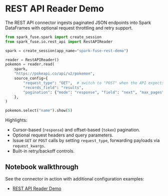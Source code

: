 # REST API Reader Demo

The REST API connector ingests paginated JSON endpoints into Spark DataFrames with optional request throttling and retry support.

```python
from spark_fuse.spark import create_session
from spark_fuse.io.rest_api import RestAPIReader

spark = create_session(app_name="spark-fuse-rest-demo")

reader = RestAPIReader()
pokemon = reader.read(
    spark,
    "https://pokeapi.co/api/v2/pokemon",
    source_config={
        "request_type": "GET",  # switch to "POST" when the API expects a payload
        "records_field": "results",
        "pagination": {"mode": "response", "field": "next", "max_pages": 2},
    },
)

pokemon.select("name").show(5)
```

Highlights:

- Cursor-based (`response`) and offset-based (`token`) pagination.
- Optional request headers and query parameters.
- Issue `GET` or `POST` calls by setting `request_type`, forwarding payloads via `request_kwargs`.
- Built-in retry/backoff controls.

## Notebook walkthrough

See the connector in action with additional configuration examples:

- [REST API Reader Demo](https://github.com/kevinsames/spark-fuse/blob/main/notebooks/rest_api_reader_demo.ipynb)
